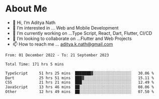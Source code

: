 # About Me

- 👋 Hi, I’m Aditya Nath
- 👀 I’m interested in ... Web and Mobile Development
- 🌱 I’m currently working on ...Type Script, React, Dart, Flutter, CI/CD
- 💞️ I’m looking to collaborate on ...Flutter and Web Projects
- 📫 How to reach me ... aditya.k.nath@gmail.com

<!--START_SECTION:waka-->

```txt
From: 01 December 2022 - To: 21 September 2023

Total Time: 171 hrs 5 mins

TypeScript     51 hrs 25 mins  ███████▓░░░░░░░░░░░░░░░░░   30.06 %
Dart           25 hrs 51 mins  ███▓░░░░░░░░░░░░░░░░░░░░░   15.11 %
CSS            21 hrs 21 mins  ███░░░░░░░░░░░░░░░░░░░░░░   12.49 %
JavaScript     13 hrs 46 mins  ██░░░░░░░░░░░░░░░░░░░░░░░   08.06 %
Other          12 hrs 49 mins  ██░░░░░░░░░░░░░░░░░░░░░░░   07.50 %
```

<!--END_SECTION:waka-->

<!---
kronosking007/kronosking007 is a ✨ special ✨ repository because its `README.md` (this file) appears on your GitHub profile.
You can click the Preview link to take a look at your changes.
--->
